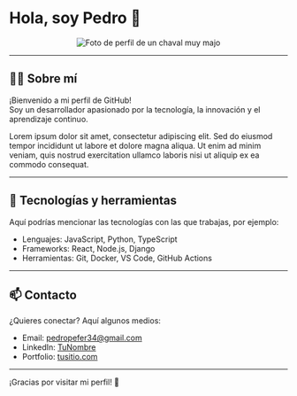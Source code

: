# Hola, soy Pedro 👋

<p align="center">
  <img src="https://media.licdn.com/dms/image/v2/D5603AQFldoxxkSbZgA/profile-displayphoto-shrink_800_800/B56ZbE3M1KGsAc-/0/1747059527655?e=1756944000&v=beta&t=J9UQc-18iY3Ucd1bLeq363bNTyvd_044Pc9yRm-UUqg" alt="Foto de perfil de un chaval muy majo" />
</p>

---

## 🧑‍💻 Sobre mí

¡Bienvenido a mi perfil de GitHub!  
Soy un desarrollador apasionado por la tecnología, la innovación y el aprendizaje continuo.

Lorem ipsum dolor sit amet, consectetur adipiscing elit. Sed do eiusmod tempor incididunt ut labore et dolore magna aliqua. Ut enim ad minim veniam, quis nostrud exercitation ullamco laboris nisi ut aliquip ex ea commodo consequat.

---

## 🚀 Tecnologías y herramientas

Aquí podrías mencionar las tecnologías con las que trabajas, por ejemplo:

- Lenguajes: JavaScript, Python, TypeScript
- Frameworks: React, Node.js, Django
- Herramientas: Git, Docker, VS Code, GitHub Actions

---

## 📫 Contacto

¿Quieres conectar? Aquí algunos medios:

- Email: pedropefer34@gmail.com
- LinkedIn: [TuNombre](https://linkedin.com/in/tuusuario)  
- Portfolio: [tusitio.com](https://tusitio.com)

---

¡Gracias por visitar mi perfil! 🚀


<!--
**pedronau/pedronau** is a ✨ _special_ ✨ repository because its `README.md` (this file) appears on your GitHub profile.

Here are some ideas to get you started:

- 🔭 I’m currently working on ...
- 🌱 I’m currently learning ...
- 👯 I’m looking to collaborate on ...
- 🤔 I’m looking for help with ...
- 💬 Ask me about ...
- 📫 How to reach me: ...
- 😄 Pronouns: ...
- ⚡ Fun fact: ...
-->
